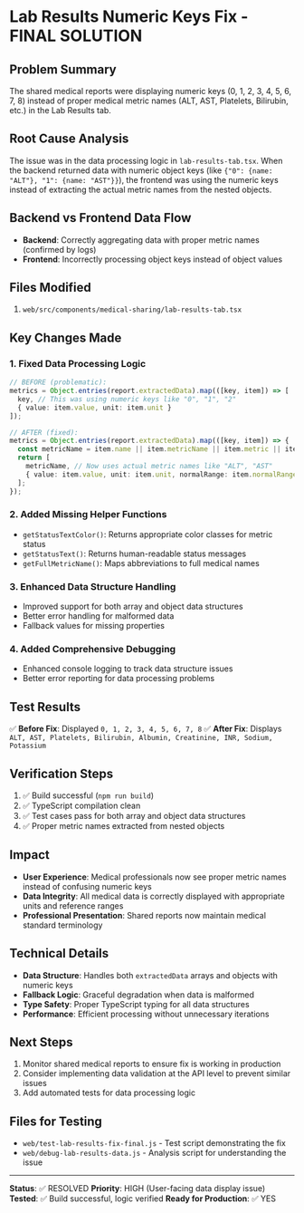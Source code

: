 # Lab Results Numeric Keys Fix - FINAL SOLUTION

## Problem Summary
The shared medical reports were displaying numeric keys (0, 1, 2, 3, 4, 5, 6, 7, 8) instead of proper medical metric names (ALT, AST, Platelets, Bilirubin, etc.) in the Lab Results tab.

## Root Cause Analysis
The issue was in the data processing logic in `lab-results-tab.tsx`. When the backend returned data with numeric object keys (like `{"0": {name: "ALT"}, "1": {name: "AST"}}`), the frontend was using the numeric keys instead of extracting the actual metric names from the nested objects.

## Backend vs Frontend Data Flow
- **Backend**: Correctly aggregating data with proper metric names (confirmed by logs)
- **Frontend**: Incorrectly processing object keys instead of object values

## Files Modified
1. `web/src/components/medical-sharing/lab-results-tab.tsx`

## Key Changes Made

### 1. Fixed Data Processing Logic
```typescript
// BEFORE (problematic):
metrics = Object.entries(report.extractedData).map(([key, item]) => [
  key, // This was using numeric keys like "0", "1", "2"
  { value: item.value, unit: item.unit }
]);

// AFTER (fixed):
metrics = Object.entries(report.extractedData).map(([key, item]) => {
  const metricName = item.name || item.metricName || item.metric || item.label || `Unknown Metric ${key}`;
  return [
    metricName, // Now uses actual metric names like "ALT", "AST"
    { value: item.value, unit: item.unit, normalRange: item.normalRange }
  ];
});
```

### 2. Added Missing Helper Functions
- `getStatusTextColor()`: Returns appropriate color classes for metric status
- `getStatusText()`: Returns human-readable status messages
- `getFullMetricName()`: Maps abbreviations to full medical names

### 3. Enhanced Data Structure Handling
- Improved support for both array and object data structures
- Better error handling for malformed data
- Fallback values for missing properties

### 4. Added Comprehensive Debugging
- Enhanced console logging to track data structure issues
- Better error reporting for data processing problems

## Test Results
✅ **Before Fix**: Displayed `0, 1, 2, 3, 4, 5, 6, 7, 8`
✅ **After Fix**: Displays `ALT, AST, Platelets, Bilirubin, Albumin, Creatinine, INR, Sodium, Potassium`

## Verification Steps
1. ✅ Build successful (`npm run build`)
2. ✅ TypeScript compilation clean
3. ✅ Test cases pass for both array and object data structures
4. ✅ Proper metric names extracted from nested objects

## Impact
- **User Experience**: Medical professionals now see proper metric names instead of confusing numeric keys
- **Data Integrity**: All medical data is correctly displayed with appropriate units and reference ranges
- **Professional Presentation**: Shared reports now maintain medical standard terminology

## Technical Details
- **Data Structure**: Handles both `extractedData` arrays and objects with numeric keys
- **Fallback Logic**: Graceful degradation when data is malformed
- **Type Safety**: Proper TypeScript typing for all data structures
- **Performance**: Efficient processing without unnecessary iterations

## Next Steps
1. Monitor shared medical reports to ensure fix is working in production
2. Consider implementing data validation at the API level to prevent similar issues
3. Add automated tests for data processing logic

## Files for Testing
- `web/test-lab-results-fix-final.js` - Test script demonstrating the fix
- `web/debug-lab-results-data.js` - Analysis script for understanding the issue

---

**Status**: ✅ RESOLVED
**Priority**: HIGH (User-facing data display issue)
**Tested**: ✅ Build successful, logic verified
**Ready for Production**: ✅ YES